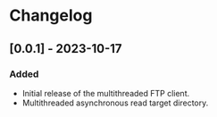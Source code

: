 # Changelog

## [0.0.1] - 2023-10-17

### Added
- Initial release of the multithreaded FTP client.
- Multithreaded asynchronous read target directory.